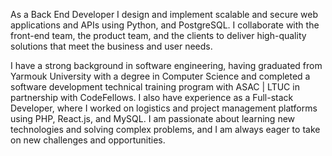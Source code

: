 As a Back End Developer I design and implement scalable and secure web applications and APIs using Python, and PostgreSQL. I collaborate with the front-end team, the product team, and the clients to deliver high-quality solutions that meet the business and user needs. 

I have a strong background in software engineering, having graduated from Yarmouk University with a degree in Computer Science and completed a software development technical training program with ASAC | LTUC in partnership with CodeFellows. I also have experience as a Full-stack Developer, where I worked on logistics and project management platforms using PHP, React.js, and MySQL. I am passionate about learning new technologies and solving complex problems, and I am always eager to take on new challenges and opportunities.
